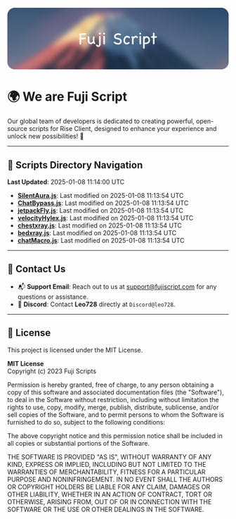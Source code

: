 ![Banner](.github/b.webp)

# 🌍 **We are Fuji Script**

Our global team of developers is dedicated to creating powerful, open-source scripts for Rise Client, designed to enhance your experience and unlock new possibilities! 🌟

---
<!-- SCRIPTS_NAVIGATION_START -->
## 📂 **Scripts Directory Navigation**

**Last Updated**: 2025-01-08 11:14:00 UTC

- **[SilentAura.js](scripts/SilentAura.js)**: Last modified on 2025-01-08 11:13:54 UTC
- **[ChatBypass.js](scripts/ChatBypass.js)**: Last modified on 2025-01-08 11:13:54 UTC
- **[jetpackFly.js](scripts/jetpackFly.js)**: Last modified on 2025-01-08 11:13:54 UTC
- **[velocityHylex.js](scripts/velocityHylex.js)**: Last modified on 2025-01-08 11:13:54 UTC
- **[chestxray.js](scripts/chestxray.js)**: Last modified on 2025-01-08 11:13:54 UTC
- **[bedxray.js](scripts/bedxray.js)**: Last modified on 2025-01-08 11:13:54 UTC
- **[chatMacro.js](scripts/chatMacro.js)**: Last modified on 2025-01-08 11:13:54 UTC

<!-- SCRIPTS_NAVIGATION_END -->

---

## 💬 **Contact Us**  
- 📬 **Support Email**: Reach out to us at [support@fujiscript.com](mailto:support@fujiscript.com) for any questions or assistance.  
- 💬 **Discord**: Contact **Leo728** directly at `Discord@leo728`.

---

## 📜 **License**

This project is licensed under the MIT License.  

**MIT License**  
Copyright (c) 2023 Fuji Scripts  

Permission is hereby granted, free of charge, to any person obtaining a copy of this software and associated documentation files (the "Software"), to deal in the Software without restriction, including without limitation the rights to use, copy, modify, merge, publish, distribute, sublicense, and/or sell copies of the Software, and to permit persons to whom the Software is furnished to do so, subject to the following conditions:  

The above copyright notice and this permission notice shall be included in all copies or substantial portions of the Software.  

THE SOFTWARE IS PROVIDED "AS IS", WITHOUT WARRANTY OF ANY KIND, EXPRESS OR IMPLIED, INCLUDING BUT NOT LIMITED TO THE WARRANTIES OF MERCHANTABILITY, FITNESS FOR A PARTICULAR PURPOSE AND NONINFRINGEMENT. IN NO EVENT SHALL THE AUTHORS OR COPYRIGHT HOLDERS BE LIABLE FOR ANY CLAIM, DAMAGES OR OTHER LIABILITY, WHETHER IN AN ACTION OF CONTRACT, TORT OR OTHERWISE, ARISING FROM, OUT OF OR IN CONNECTION WITH THE SOFTWARE OR THE USE OR OTHER DEALINGS IN THE SOFTWARE.  

